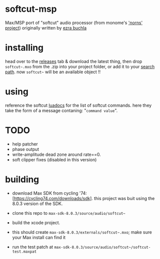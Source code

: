 softcut-msp
========

Max/MSP port of "softcut" audio processor (from monome's ['norns' project](https://github.com/monome/norns/)) originally written by [ezra buchla](https://github.com/catfact)

installing
========

head over to the [releases](https://github.com/AndrewShike/softcut-msp/releases) tab & download the latest thing, then drop `softcut~.mxo` from the .zip into your project folder, or add it to your [search path](https://docs.cycling74.com/max5/vignettes/core/search_path.html). now `softcut~` will be an available object !!

using
========

reference the softcut [luadocs](https://monome.github.io/norns/doc/modules/softcut.html) for the list of softcut commands. here they take the form of a message contaning: "`command value`".

TODO
========

- help patcher
- phase output
- write-amplitude dead zone around rate==0.
- soft clipper fixes (disabled in this version)

building
========

-   download Max SDK from cycling '74: [https://cycling74.com/downloads/sdk].
    this project was buit using the 8.0.3 version of the SDK.

-   clone this repo to `max-sdk-8.0.3/source/audio/softcut~`

-   build the xcode project.

-   this should create `max-sdk-8.0.3/externals/softcut~.mxo`; make sure your Max install can find it

-   run the test patch at `max-sdk-8.0.3/source/audio/softcut~/softcut-test.maxpat`

 
